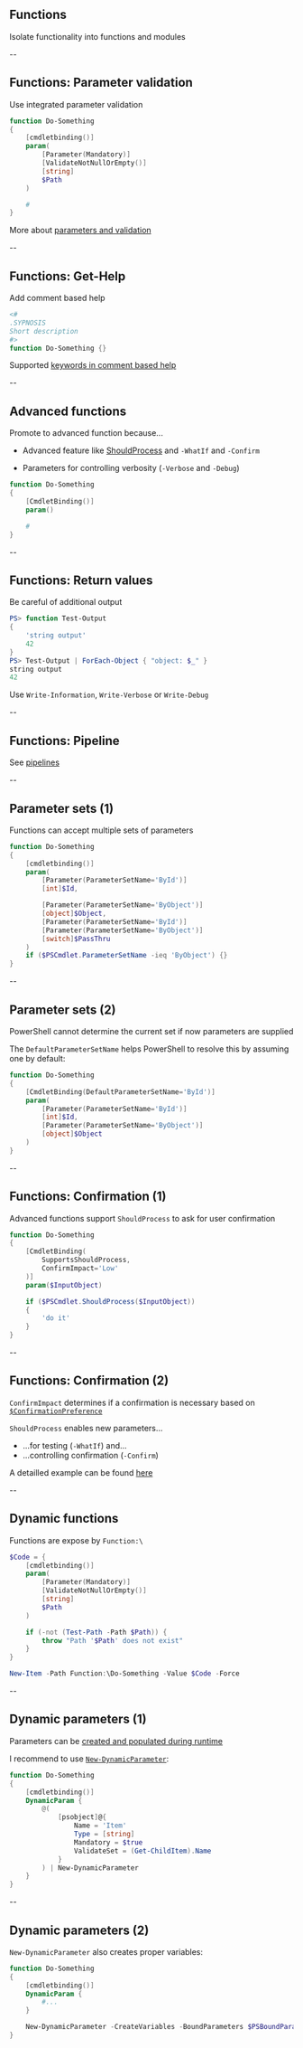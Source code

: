 <!-- .slide: id="functions" -->

## Functions

Isolate functionality into functions and modules

--

<!-- .slide: id="parameter_validation" -->

## Functions: Parameter validation

Use integrated parameter validation

```powershell
function Do-Something
{
    [cmdletbinding()]
    param(
        [Parameter(Mandatory)]
        [ValidateNotNullOrEmpty()]
        [string]
        $Path
    )

    #
}
```

More about [parameters and validation](https://docs.microsoft.com/en-us/powershell/module/microsoft.powershell.core/about/about_functions_advanced_parameters?view=powershell-6)

--

<!-- .slide: id="get_help" -->

## Functions: Get-Help

Add comment based help

```powershell
<#
.SYPNOSIS
Short description
#>
function Do-Something {}
```

Supported [keywords in comment based help](https://docs.microsoft.com/en-us/powershell/module/microsoft.powershell.core/about/about_comment_based_help?view=powershell-6#comment-based-help-keywords)

--

<!-- .slide: id="advanced_functions" -->

## Advanced functions

Promote to advanced function because...

- Advanced feature like [ShouldProcess](#/shouldprocess) and `-WhatIf` and `-Confirm`

- Parameters for controlling verbosity (`-Verbose` and `-Debug`)

```powershell
function Do-Something
{
    [CmdletBinding()]
    param()

    #
}
```

--

<!-- .slide: id="return_values" -->

## Functions: Return values

Be careful of additional output

```powershell
PS> function Test-Output
{
    'string output'
    42
}
PS> Test-Output | ForEach-Object { "object: $_" }
string output
42
```

Use `Write-Information`, `Write-Verbose` or `Write-Debug`

--

<!-- .slide: id="valuefrompipeline" -->

## Functions: Pipeline

See [pipelines](#/pipelines)

--

<!-- .slide: id="parameter_sets" -->

## Parameter sets (1)

Functions can accept multiple sets of parameters

```powershell
function Do-Something
{
    [cmdletbinding()]
    param(
        [Parameter(ParameterSetName='ById')]
        [int]$Id,

        [Parameter(ParameterSetName='ByObject')]
        [object]$Object,
        [Parameter(ParameterSetName='ById')]
        [Parameter(ParameterSetName='ByObject')]
        [switch]$PassThru
    )
    if ($PSCmdlet.ParameterSetName -ieq 'ByObject') {}
}
```

--

<!-- .slide: id="defaultparameterset" -->

## Parameter sets (2)

PowerShell cannot determine the current set if now parameters are supplied

The `DefaultParameterSetName` helps PowerShell to resolve this by assuming one by default:

```powershell
function Do-Something
{
    [CmdletBinding(DefaultParameterSetName='ById')]
    param(
        [Parameter(ParameterSetName='ById')]
        [int]$Id,
        [Parameter(ParameterSetName='ByObject')]
        [object]$Object
    )
}
```

--

<!-- .slide: id="shouldprocess" -->

## Functions: Confirmation (1)

Advanced functions support `ShouldProcess` to ask for user confirmation

```powershell
function Do-Something
{
    [CmdletBinding(
        SupportsShouldProcess,
        ConfirmImpact='Low'
    )]
    param($InputObject)

    if ($PSCmdlet.ShouldProcess($InputObject))
    {
        'do it'
    }
}
```

--

## Functions: Confirmation (2)

`ConfirmImpact` determines if a confirmation is necessary based on [`$ConfirmationPreference`](https://docs.microsoft.com/en-us/powershell/module/microsoft.powershell.core/about/about_preference_variables?view=powershell-6)

`ShouldProcess` enables new parameters...

- ...for testing (`-WhatIf`) and...
- ...controlling confirmation (`-Confirm`)

A detailled example can be found [here](http://dille.name/blog/2017/08/27/how-to-use-shouldprocess-in-powershell-functions/)

--

<!-- .slide: id="dynamic_functions" -->

## Dynamic functions

Functions are expose by `Function:\`

```powershell
$Code = {
    [cmdletbinding()]
    param(
        [Parameter(Mandatory)]
        [ValidateNotNullOrEmpty()]
        [string]
        $Path
    )

    if (-not (Test-Path -Path $Path)) {
        throw "Path '$Path' does not exist"
    }
}

New-Item -Path Function:\Do-Something -Value $Code -Force
```

--

<!-- .slide: id="dynamic_parameters" -->

## Dynamic parameters (1)

Parameters can be [created and populated during runtime](https://docs.microsoft.com/en-us/powershell/module/microsoft.powershell.core/about/about_functions_advanced_parameters?view=powershell-6#dynamic-parameters)

I recommend to use [`New-DynamicParameter`](https://github.com/beatcracker/Powershell-Misc/blob/master/New-DynamicParameter.ps1):

```powershell
function Do-Something
{
    [cmdletbinding()]
    DynamicParam {
        @(
            [psobject]@{
                Name = 'Item'
                Type = [string]
                Mandatory = $true
                ValidateSet = (Get-ChildItem).Name
            }
        ) | New-DynamicParameter
    }
}
```

--

## Dynamic parameters (2)

`New-DynamicParameter` also creates proper variables:

```powershell
function Do-Something
{
    [cmdletbinding()]
    DynamicParam {
        #...
    }

    New-DynamicParameter -CreateVariables -BoundParameters $PSBoundParameters
}
```
